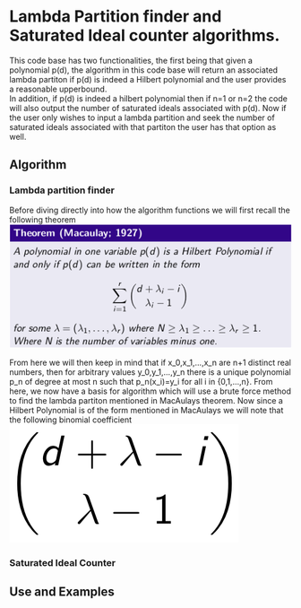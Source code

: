 # Lambda Partition finder and Saturated Ideal counter algorithms.
This code base has two functionalities, the first being that given a polynomial 
p(d), the algorithm in this code base will return an associated lambda partiton 
if p(d) is indeed a Hilbert polynomial and the user provides a reasonable upperbound.  
In addition, if p(d) is indeed a hilbert polynomial then if n=1 or n=2 the code 
will also output the number of saturated ideals associated with p(d).  Now if the 
user only wishes to input a lambda partition and seek the number of saturated 
ideals associated with that partiton the user has that option as well.

## Algorithm
### Lambda partition finder
Before diving directly into how the algorithm functions we will first recall the
following theorem
![Image1](/images/M1927Theorem.png)

From here we will then keep in mind that if x_0,x_1,...,x_n are n+1 distinct 
real numbers, then for arbitrary values y_0,y_1,...,y_n there is a unique polynomial 
p_n of degree at most n such that p_n(x_i)=y_i for all i in {0,1,...,n}.
From here, we now have a basis for algorithm which will use a brute force method
to find the lambda partiton mentioned in MacAulays theorem.  Now since a Hilbert
Polynomial is of the form mentioned in MacAulays we will note that the following 
binomial coefficient
![Image2](/images/binomial.png)


### Saturated Ideal Counter

## Use and Examples

